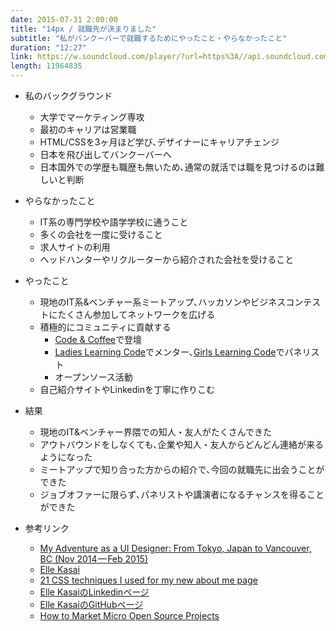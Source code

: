 ```yaml
---
date: 2015-07-31 2:00:00
title: "14px / 就職先が決まりました"
subtitle: "私がバンクーバーで就職するためにやったこと・やらなかったこと"
duration: "12:27"
link: https://w.soundcloud.com/player/?url=https%3A//api.soundcloud.com/tracks/217013859&amp;color=ff5500&amp;auto_play=false&amp;hide_related=false&amp;show_comments=true&amp;show_user=true&amp;show_reposts=false
length: 11964835
---
```


* 私のバックグラウンド
  * 大学でマーケティング専攻
  * 最初のキャリアは営業職
  * HTML/CSSを3ヶ月ほど学び､デザイナーにキャリアチェンジ
  * 日本を飛び出してバンクーバーへ
  * 日本国外での学歴も職歴も無いため､通常の就活では職を見つけるのは難しいと判断

* やらなかったこと
  * IT系の専門学校や語学学校に通うこと
  * 多くの会社を一度に受けること
  * 求人サイトの利用
  * ヘッドハンターやリクルーターから紹介された会社を受けること

* やったこと
  * 現地のIT系&ベンチャー系ミートアップ､ハッカソンやビジネスコンテストにたくさん参加してネットワークを広げる
  * 積極的にコミュニティに貢献する
    * <a href="https://medium.com/@ellekasai/how-to-market-micro-open-source-projects-703f03c71061" target="_blank">Code & Coffee</a>で登壇
    * <a href="http://ladieslearningcode.com/" target="_blank">Ladies Learning Code</a>でメンター､<a href="http://ladieslearningcode.com/program/girls-learning-code/" target="_blank">Girls Learning Code</a>でパネリスト
    * オープンソース活動
  * 自己紹介サイトやLinkedinを丁寧に作りこむ

* 結果
  * 現地のIT&ベンチャー界隈での知人・友人がたくさんできた
  * アウトバウンドをしなくても､企業や知人・友人からどんどん連絡が来るようになった
  * ミートアップで知り合った方からの紹介で､今回の就職先に出会うことができた
  * ジョブオファーに限らず､パネリストや講演者になるチャンスを得ることができた

* 参考リンク
  * <a href="https://medium.com/@ellekasai/my-adventure-as-a-ui-designer-from-tokyo-japan-to-vancouver-bc-twitter-roundup-5a0e56f2f5e1" target="_blank">My Adventure as a UI Designer: From Tokyo, Japan to Vancouver, BC (Nov 2014 — Feb 2015)</a>
  * <a href="http://ellekasai.com/" target="_blank">Elle Kasai</a>
  * <a href="https://medium.com/@ellekasai/21-css-techniques-i-used-for-my-new-about-me-page-22afdf3f019a" target="_blank">21 CSS techniques I used for my new about me page</a>
  * <a href="https://www.linkedin.com/in/ellekasai" target="_blank">Elle KasaiのLinkedinページ</a>
  * <a href="https://github.com/ellekasai/" target="_blank">Elle KasaiのGitHubページ</a>
  * <a href="https://medium.com/@ellekasai/how-to-market-micro-open-source-projects-703f03c71061" target="_blank">How to Market Micro Open Source Projects</a>